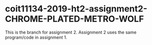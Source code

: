 # coit11134-2019-ht2-assignment2-CHROME-PLATED-METRO-WOLF
 This is the branch for assignment 2. Assignment 2 uses the same program/code in assignment 1.
